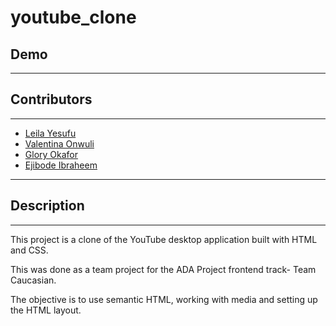 # youtube_clone

## Demo

---

## Contributors

---

- [Leila Yesufu](https://github.com/leilayesufu)
- [Valentina Onwuli](https://github.com/Vhinwe)
- [Glory Okafor](https://github.com/glowwEE)
- [Ejibode Ibraheem](https://github.com/Linsmed)

---

## Description

---

This project is a clone of the YouTube desktop application built with HTML and CSS.

This was done as a team project for the ADA Project frontend track- Team Caucasian.

The objective is to use semantic HTML, working with media and setting up the HTML layout.
